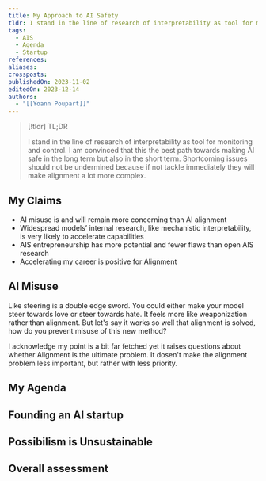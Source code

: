 ```yaml
---
title: My Approach to AI Safety
tldr: I stand in the line of research of interpretability as tool for monitoring and control. I am convinced that this the best path towards making AI safe in the long term but also in the short term. Shortcoming issues should not be undermined because if not tackle immediately they will make alignment a lot more complex.
tags:
  - AIS
  - Agenda
  - Startup
references: 
aliases: 
crossposts: 
publishedOn: 2023-11-02
editedOn: 2023-12-14
authors:
  - "[[Yoann Poupart]]"
---
```

> [!tldr] TL;DR
> 
> I stand in the line of research of interpretability as tool for monitoring and control. I am convinced that this the best path towards making AI safe in the long term but also in the short term. Shortcoming issues should not be undermined because if not tackle immediately they will make alignment a lot more complex.

## My Claims

- AI misuse is and will remain more concerning than AI alignment
- Widespread models’ internal research, like mechanistic interpretability, is very likely to accelerate capabilities
- AIS entrepreneurship has more potential and fewer flaws than open AIS research
- Accelerating my career is positive for Alignment

## AI Misuse

Like steering is a double edge sword. You could either make your model steer towards love or steer towards hate. It feels more like weaponization rather than alignment. But let's say it works so well that alignment is solved, how do you prevent misuse of this new method?

I acknowledge my point is a bit far fetched yet it raises questions about whether Alignment is the ultimate problem. It dosen't make the alignment problem less important, but rather with less priority.

## My Agenda

## Founding an AI startup

## Possibilism is Unsustainable

## Overall assessment